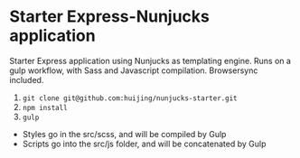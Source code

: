 # Starter Express-Nunjucks application

Starter Express application using Nunjucks as templating engine. Runs on a gulp workflow, with Sass and Javascript compilation. Browsersync included.

1. `git clone git@github.com:huijing/nunjucks-starter.git`
2. `npm install`
3. `gulp`

- Styles go in the src/scss, and will be compiled by Gulp
- Scripts go into the src/js folder, and will be concatenated by Gulp
